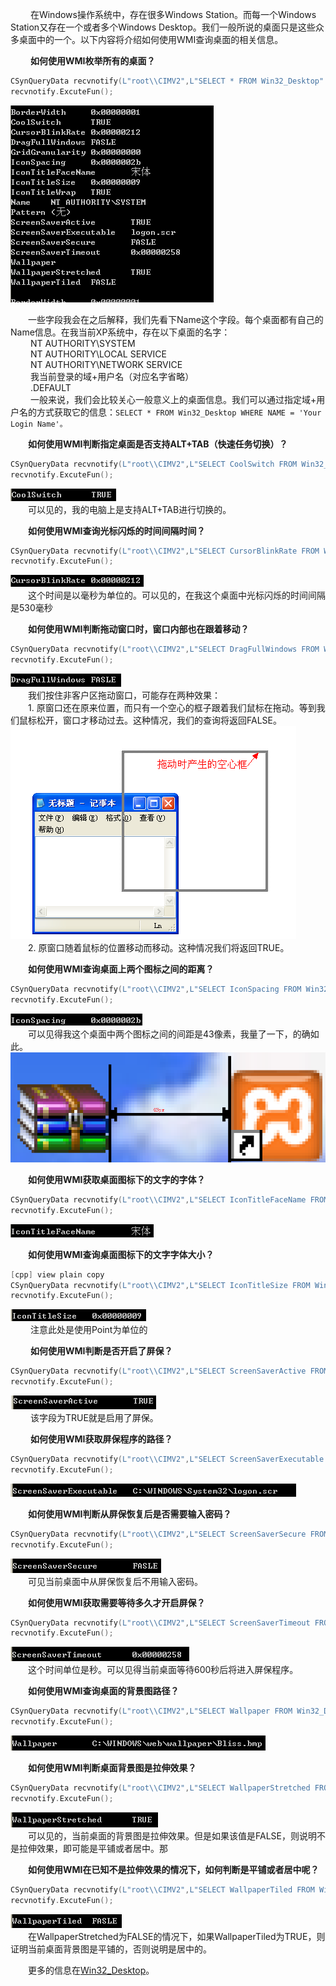 &emsp;&emsp; 在Windows操作系统中，存在很多Windows Station。而每一个Windows Station又存在一个或者多个Windows Desktop。我们一般所说的桌面只是这些众多桌面中的一个。以下内容将介绍如何使用WMI查询桌面的相关信息。  

&emsp;&emsp; **如何使用WMI枚举所有的桌面？**  
```c++
CSynQueryData recvnotify(L"root\\CIMV2",L"SELECT * FROM Win32_Desktop" );  
recvnotify.ExcuteFun();
```
![](_v_images/_1521431264_19749.png)  

&emsp;&emsp;一些字段我会在之后解释，我们先看下Name这个字段。每个桌面都有自己的Name信息。在我当前XP系统中，存在以下桌面的名字：  
&emsp;&emsp; NT AUTHORITY\SYSTEM  
&emsp;&emsp; NT AUTHORITY\LOCAL SERVICE  
&emsp;&emsp; NT AUTHORITY\NETWORK SERVICE  
&emsp;&emsp; 我当前登录的域+用户名（对应名字省略）  
&emsp;&emsp; .DEFAULT  
&emsp;&emsp; 一般来说，我们会比较关心一般意义上的桌面信息。我们可以通过指定域+用户名的方式获取它的信息：`SELECT * FROM Win32_Desktop WHERE NAME = 'Your Login Name'。`  

&emsp;&emsp;**如何使用WMI判断指定桌面是否支持ALT+TAB（快速任务切换）？**  
```c++
CSynQueryData recvnotify(L"root\\CIMV2",L"SELECT CoolSwitch FROM Win32_Desktop WHERE Name = 'Your Login Name'" );  
recvnotify.ExcuteFun();  
```
![](_v_images/_1521431435_30526.png)  
&emsp;&emsp;可以见的，我的电脑上是支持ALT+TAB进行切换的。  

&emsp;&emsp;**如何使用WMI查询光标闪烁的时间间隔时间？**  
```c++
CSynQueryData recvnotify(L"root\\CIMV2",L"SELECT CursorBlinkRate FROM Win32_Desktop WHERE Name = 'Your Login Name'" );  
recvnotify.ExcuteFun();  
```
![](_v_images/_1521431504_8999.png)  
&emsp;&emsp;这个时间是以毫秒为单位的。可以见的，在我这个桌面中光标闪烁的时间间隔是530毫秒  

&emsp;&emsp;**如何使用WMI判断拖动窗口时，窗口内部也在跟着移动？**  
```c++
CSynQueryData recvnotify(L"root\\CIMV2",L"SELECT DragFullWindows FROM Win32_Desktop WHERE Name = 'Your Login Name'" );  
recvnotify.ExcuteFun();  
```
![](_v_images/_1521431564_29565.png)  
&emsp;&emsp;我们按住非客户区拖动窗口，可能存在两种效果：  
&emsp;&emsp;1. 原窗口还在原来位置，而只有一个空心的框子跟着我们鼠标在拖动。等到我们鼠标松开，窗口才移动过去。这种情况，我们的查询将返回FALSE。    
![](_v_images/_1521431664_20023.png)  
&emsp;&emsp;2. 原窗口随着鼠标的位置移动而移动。这种情况我们将返回TRUE。    

&emsp;&emsp;**如何使用WMI查询桌面上两个图标之间的距离？**  
```c++
CSynQueryData recvnotify(L"root\\CIMV2",L"SELECT IconSpacing FROM Win32_Desktop WHERE Name = 'Your Login Name'" );  
recvnotify.ExcuteFun();  
```
![](_v_images/_1521431718_17158.png)  
&emsp;&emsp;可以见得我这个桌面中两个图标之间的间距是43像素，我量了一下，的确如此。  
![](_v_images/_1521431746_23832.png)  

&emsp;&emsp;**如何使用WMI获取桌面图标下的文字的字体？**  
```c++
CSynQueryData recvnotify(L"root\\CIMV2",L"SELECT IconTitleFaceName FROM Win32_Desktop WHERE Name = 'Your Login Name'" );  
recvnotify.ExcuteFun(); 
```
![](_v_images/_1521431787_20245.png)  
  
&emsp;&emsp;**如何使用WMI查询桌面图标下的文字字体大小？**    
```c++
[cpp] view plain copy
CSynQueryData recvnotify(L"root\\CIMV2",L"SELECT IconTitleSize FROM Win32_Desktop WHERE Name = 'Your Login Name'" );  
recvnotify.ExcuteFun();  
```
![](_v_images/_1521431866_31601.png)  
&emsp;&emsp; 注意此处是使用Point为单位的  
  
&emsp;&emsp; **如何使用WMI判断是否开启了屏保？**
```c++
CSynQueryData recvnotify(L"root\\CIMV2",L"SELECT ScreenSaverActive FROM Win32_Desktop WHERE Name = 'Your Login Name'" );  
recvnotify.ExcuteFun();  
```
![](_v_images/_1521437710_26258.png)  
&emsp;&emsp; 该字段为TRUE就是启用了屏保。  
  
&emsp;&emsp; **如何使用WMI获取屏保程序的路径？**  
```c++
CSynQueryData recvnotify(L"root\\CIMV2",L"SELECT ScreenSaverExecutable FROM Win32_Desktop WHERE Name = 'Your Login Name'" );  
recvnotify.ExcuteFun();  
```
![](_v_images/_1521437787_12034.png)  

&emsp;&emsp;**如何使用WMI判断从屏保恢复后是否需要输入密码？**  
```c++
CSynQueryData recvnotify(L"root\\CIMV2",L"SELECT ScreenSaverSecure FROM Win32_Desktop WHERE Name = 'Your Login Name'" );  
recvnotify.ExcuteFun(); 
```
![](_v_images/_1521437834_26855.png)  
&emsp;&emsp;可见当前桌面中从屏保恢复后不用输入密码。  

&emsp;&emsp;**如何使用WMI获取需要等待多久才开启屏保？**  
```c++
CSynQueryData recvnotify(L"root\\CIMV2",L"SELECT ScreenSaverTimeout FROM Win32_Desktop WHERE Name = 'Your Login Name'" );  
recvnotify.ExcuteFun();  
```
![](_v_images/_1521437887_12176.png)  
&emsp;&emsp;这个时间单位是秒。可以见得当前桌面等待600秒后将进入屏保程序。  

&emsp;&emsp;**如何使用WMI查询桌面的背景图路径？**    
```c++
CSynQueryData recvnotify(L"root\\CIMV2",L"SELECT Wallpaper FROM Win32_Desktop WHERE Name = 'Your Login Name'" );  
recvnotify.ExcuteFun();  
```
![](_v_images/_1521437934_13500.png)  

&emsp;&emsp;**如何使用WMI判断桌面背景图是拉伸效果？**  
```c++
CSynQueryData recvnotify(L"root\\CIMV2",L"SELECT WallpaperStretched FROM Win32_Desktop WHERE Name = 'Your Login Name'" );  
recvnotify.ExcuteFun();  
```
 ![](_v_images/_1521437995_14127.png)  
&emsp;&emsp;可以见的，当前桌面的背景图是拉伸效果。但是如果该值是FALSE，则说明不是拉伸效果，即可能是平铺或者居中。那

&emsp;&emsp;**如何使用WMI在已知不是拉伸效果的情况下，如何判断是平铺或者居中呢？**  
```c++
CSynQueryData recvnotify(L"root\\CIMV2",L"SELECT WallpaperTiled FROM Win32_Desktop WHERE Name = 'Your Login Name'" );  
recvnotify.ExcuteFun();   
```
![](_v_images/_1521438045_24996.png)  
&emsp;&emsp;在WallpaperStretched为FALSE的情况下，如果WallpaperTiled为TRUE，则证明当前桌面背景图是平铺的，否则说明是居中的。  

&emsp;&emsp;更多的信息在[Win32_Desktop](http://msdn.microsoft.com/zh-cn/library/windows/desktop/aa394121(v=vs.85).aspx)。